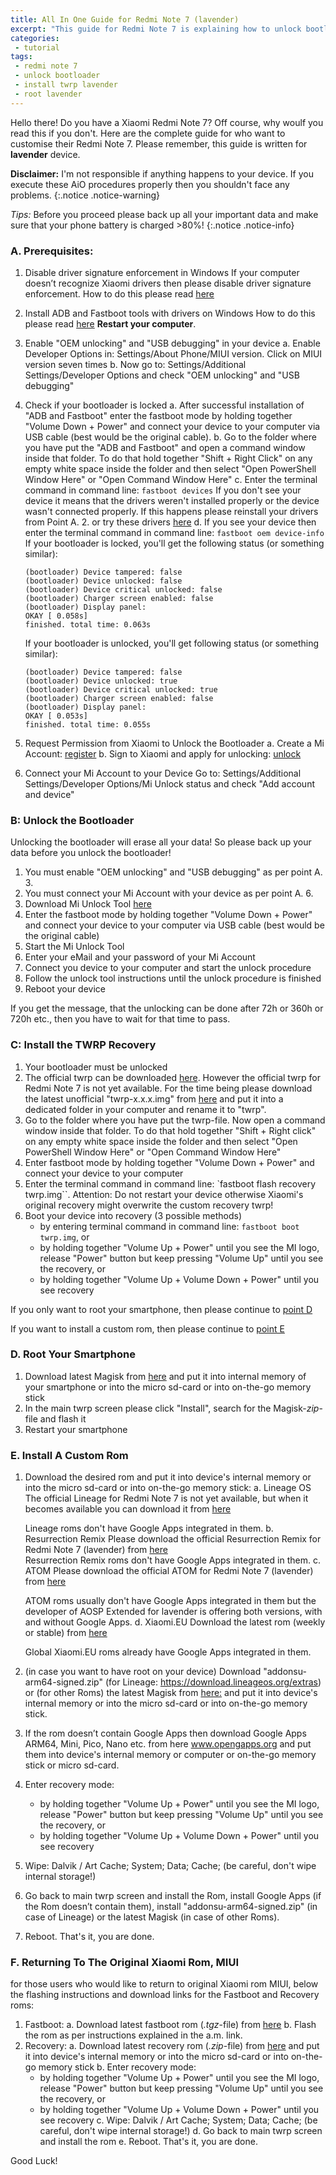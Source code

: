 ```yaml
---
title: All In One Guide for Redmi Note 7 (lavender)
excerpt: "This guide for Redmi Note 7 is explaining how to unlock bootloader, installing twrp, rooting, installing custom rom etc."
categories:
 - tutorial
tags:
 - redmi note 7
 - unlock bootloader
 - install twrp lavender
 - root lavender
---
```

Hello there! Do you have a Xiaomi Redmi Note 7? Off course, why woulf you read this if you don't. Here are the complete guide for who want to customise their Redmi Note 7. Please remember, this guide is written for **lavender** device.

**Disclaimer:** I'm not responsible if anything happens to your device. If you execute these AiO procedures properly then you shouldn't face any problems.
{:.notice .notice-warning}

_Tips:_ Before you proceed please back up all your important data and make sure that your phone battery is charged >80%!
{:.notice .notice-info}

### A. Prerequisites:

1. Disable driver signature enforcement in Windows
   If your computer doesn’t recognize Xiaomi drivers then please disable driver signature enforcement. How to do this please read [here](http://en.miui.com/thread-237673-1-1.html)
2. Install ADB and Fastboot tools with drivers on Windows
   How to do this please read [here](https://forum.xda-developers.com/showthread.php?t=2588979)
   **Restart your computer**.
3. Enable "OEM unlocking" and "USB debugging" in your device
   a. Enable Developer Options in: Settings/About Phone/MIUI version. Click on MIUI version seven times
   b. Now go to: Settings/Additional Settings/Developer Options and check "OEM unlocking" and "USB debugging"
4. Check if your bootloader is locked
   a. After successful installation of "ADB and Fastboot" enter the fastboot mode by holding together "Volume Down + Power" and connect your device to your computer via USB cable (best would be the original cable).
   b. Go to the folder where you have put the "ADB and Fastboot" and open a command window inside that folder. To do that hold together "Shift + Right Click" on any empty white space inside the folder and then select "Open PowerShell Window Here" or "Open Command Window Here"
   c. Enter the terminal command in command line: `fastboot devices`
      If you don't see your device it means that the drivers weren't installed properly or the device wasn't connected properly. If this happens please reinstall your drivers from Point A. 2. or try these drivers [here](http://xiaomiadvices.com/download-xiaomi-usb-drivers/)
   d. If you see your device then enter the terminal command in command line: `fastboot oem device-info`
      If your bootloader is locked, you'll get the following status (or something similar):
      ```
      (bootloader) Device tampered: false
      (bootloader) Device unlocked: false
      (bootloader) Device critical unlocked: false
      (bootloader) Charger screen enabled: false
      (bootloader) Display panel:
      OKAY [ 0.058s]
      finished. total time: 0.063s
      ```
      If your bootloader is unlocked, you'll get following status (or something similar):

      ```
     (bootloader) Device tampered: false
     (bootloader) Device unlocked: true
     (bootloader) Device critical unlocked: true
     (bootloader) Charger screen enabled: false
     (bootloader) Display panel:
     OKAY [ 0.053s]
     finished. total time: 0.055s
     ```
5. Request Permission from Xiaomi to Unlock the Bootloader
   a. Create a Mi Account: [register](https://global.account.xiaomi.com/pass/register)
   b. Sign to Xiaomi and apply for unlocking: [unlock](https://en.miui.com/unlock/)
6. Connect your Mi Account to your Device
   Go to: Settings/Additional Settings/Developer Options/Mi Unlock status and check "Add account and device"

### B: Unlock the Bootloader

Unlocking the bootloader will erase all your data! So please back up your data before you unlock the bootloader!

1. You must enable "OEM unlocking" and "USB debugging" as per point A. 3.
2. You must connect your Mi Account with your device as per point A. 6.
3. Download Mi Unlock Tool [here](https://en.miui.com/unlock/)
4. Enter the fastboot mode by holding together "Volume Down + Power" and connect your device to your computer via USB cable (best would be the original cable)
5. Start the Mi Unlock Tool
6. Enter your eMail and your password of your Mi Account
7. Connect you device to your computer and start the unlock procedure
8. Follow the unlock tool instructions until the unlock procedure is finished
9. Reboot your device

If you get the message, that the unlocking can be done after 72h or 360h or 720h etc., then you have to wait for that time to pass.

### C: Install the TWRP Recovery

1. Your bootloader must be unlocked
2. The official twrp can be downloaded [here](https://twrp.me/xiaomi/xiaomiredminote7.html). However the official twrp for Redmi Note 7 is not yet available. For the time being please download the latest unofficial "twrp-x.x.x.img" from [here](https://forum.xda-developers.com/redmi-note-7/development/recovery-unofficial-twrp-touch-recovery-t3921637) and put it into a dedicated folder in your computer and rename it to "twrp".
3. Go to the folder where you have put the twrp-file. Now open a command window inside that folder. To do that hold together "Shift + Right click" on any empty white space inside the folder and then select "Open PowerShell Window Here" or "Open Command Window Here"
4. Enter fastboot mode by holding together "Volume Down + Power" and connect your device to your computer
5. Enter the terminal command in command line: `fastboot flash recovery twrp.img``. Attention: Do not restart your device otherwise Xiaomi's original recovery might overwrite the custom recovery twrp!
6. Boot your device into recovery (3 possible methods)
   + by entering terminal command in command line: `fastboot boot twrp.img`, or
   + by holding together "Volume Up + Power" until you see the MI logo, release "Power" button but keep pressing "Volume Up" until you see the recovery, or
   + by holding together "Volume Up + Volume Down + Power" until you see recovery

If you only want to root your smartphone, then please continue to [point D](#d-root-your-smartphone)

If you want to install a custom rom, then please continue to [point E](#e-install-a-custom-rom)

### D. Root Your Smartphone

1. Download latest Magisk from [here](https://forum.xda-developers.com/apps/magisk/official-magisk-v7-universal-systemless-t3473445) and put it into internal memory of your smartphone or into the micro sd-card or into on-the-go memory stick
2. In the main twrp screen please click "Install", search for the Magisk-*zip*-file and flash it
3. Restart your smartphone

### E. Install A Custom Rom

1. Download the desired rom and put it into device's internal memory or into the micro sd-card or into on-the-go memory stick:
   a. Lineage OS
      The official Lineage for Redmi Note 7 is not yet available, but when it becomes available you can download it from [here](https://download.lineageos.org/lavender)
      
      Lineage roms don't have Google Apps integrated in them.
   b. Resurrection Remix
      Please download the official Resurrection Remix for Redmi Note 7 (lavender) from [here](https://get.resurrectionremix.com/?dir=lavender)      
      Resurrection Remix roms don't have Google Apps integrated in them.
   c. ATOM
      Please download the official ATOM for Redmi Note 7 (lavender) from [here](https://sourceforge.net/projects/atom-os-project/files/Ten/lavender/)
      
      ATOM roms usually don't have Google Apps integrated in them but the developer of AOSP Extended for lavender is offering both versions, with and without Google Apps.
   d. Xiaomi.EU
      Download the latest rom (weekly or stable) from [here](https://xiaomi.eu/community/)
      
      Global Xiaomi.EU roms already have Google Apps integrated in them.
2. (in case you want to have root on your device) Download "addonsu-arm64-signed.zip" (for Lineage: https://download.lineageos.org/extras) or (for other Roms) the latest Magisk from [here:](https://forum.xda-developers.com/apps/magisk/official-magisk-v7-universal-systemless-t3473445) and put it into device's internal memory or into the micro sd-card or into on-the-go memory stick.
3. If the rom doesn’t contain Google Apps then download Google Apps ARM64, Mini, Pico, Nano etc. from here www.opengapps.org and put them into device's internal memory or computer or on-the-go memory stick or micro sd-card.
4. Enter recovery mode:
   + by holding together "Volume Up + Power" until you see the MI logo, release "Power" button but keep pressing "Volume Up" until you see the recovery, or
   + by holding together "Volume Up + Volume Down + Power" until you see recovery
5. Wipe: Dalvik / Art Cache; System; Data; Cache; (be careful, don't wipe internal storage!)
6. Go back to main twrp screen and install the Rom, install Google Apps (if the Rom doesn’t contain them), install "addonsu-arm64-signed.zip" (in case of Lineage) or the latest Magisk (in case of other Roms).
7. Reboot. That's it, you are done.

### F. Returning To The Original Xiaomi Rom, MIUI

for those users who would like to return to original Xiaomi rom MIUI, below the flashing instructions and download links for the Fastboot and Recovery roms:

1. Fastboot:
   a. Download latest fastboot rom (*.tgz*-file) from [here](http://en.miui.com/a-234.html)
   b. Flash the rom as per instructions explained in the a.m. link.
2. Recovery:
   a. Download latest recovery rom (*.zip*-file) from [here](http://c.mi.com/oc/miuidownload/detail?device=1700360) and put it into device's internal memory or into the micro sd-card or into on-the-go memory stick
   b. Enter recovery mode:
      + by holding together "Volume Up + Power" until you see the MI logo, release "Power" button but keep pressing "Volume Up" until you see the recovery, or
      + by holding together "Volume Up + Volume Down + Power" until you see recovery
   c. Wipe: Dalvik / Art Cache; System; Data; Cache; (be careful, don't wipe internal storage!)
   d. Go back to main twrp screen and install the rom
   e. Reboot. That's it, you are done.

Good Luck!
